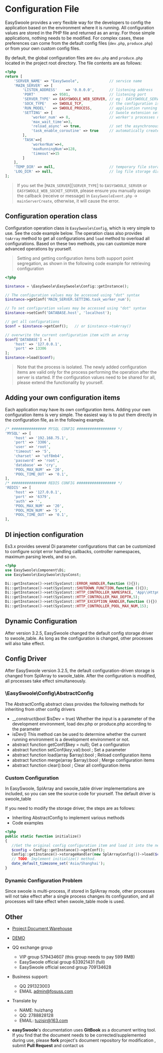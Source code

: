 # Configuration File

EasySwoole provides a very flexible way for the developers to config the application based on the environment where it is running. 
All configuration values are stored in the PHP file and returned as an array. 
For those simple applications, nothing needs to be modified. 
For complex cases, these preferences can come from the default config files (`dev.php`, `produce.php`) or from your own custom config files.

By default, the global configuration files are `dev.php` and `produce.php` located in the project root directory.
The file contents are as follows:

```php
<?php
return [
    'SERVER_NAME' => "EasySwoole",              // service name
    'MAIN_SERVER' => [
        'LISTEN_ADDRESS'    => '0.0.0.0',       // listening address
        'PORT'        => 9501,                  // listening port
        'SERVER_TYPE' => EASYSWOOLE_WEB_SERVER, // eg： EASYSWOOLE_SERVER  EASYSWOOLE_WEB_SERVER EASYSWOOLE_WEB_SOCKET_SERVER
        'SOCK_TYPE'   => SWOOLE_TCP,            // the configuration is valid when the value of SERVER_TYPE id TYPE_SERVER
        'RUN_MODEL'   => SWOOLE_PROCESS,        // application running mode
        'SETTING' => [                          // Swoole extension settings (Refer to Swoole documentation at https://wiki.swoole.com/wiki/page/274.html)
            'worker_num' => 8,                  // worker's processes number
            'max_wait_time'=>3,
            'reload_async' => true,             // set the asynchronous restart switch. the `asynchronous safely restart` feature will be enabled and the worker process will wait for the asynchronous event to complete before exiting when reload_async is set to true
            'task_enable_coroutine' => true     // automatically create coroutines in onTask callback
        ],
        'TASK'=>[
            'workerNum'=>4,
            'maxRunningNum'=>128,
            'timeout'=>15
        ]        
    ],
    'TEMP_DIR' => null,                         // temporary file storage directory
    'LOG_DIR' => null,                          // log file storage directory
];
```
> If you set the [`MAIN_SERVER`][`SERVER_TYPE`] to `EASYSWOOLE_SERVER` or `EASYSWOOLE_WEB_SOCKET_SERVER`, 
please ensure you manually assign the callback (receive or message) in `EasySwooleEvent.php` -> `mainServerCreate`, otherwise, it will cause the error.

## Configuration operation class

Configuration operation class is `EasySwoole\Config`, which is very simple to use. See the code example below. The operation class also provides `toArray` method to get all configurations and `load` method to overload all configurations. Based on these two methods, you can customize more advanced operations by yourself.

> Setting and getting configuration items both support point segregation, as shown in the following code example for retrieving configuration

```php
<?php

$instance = \EasySwoole\EasySwoole\Config::getInstance();

// The configuration values may be accessed using "dot" syntax
$instance->getConf('MAIN_SERVER.SETTING.task_worker_num');

// To set configuration values may be accessed using "dot" syntax
$instance->setConf('DATABASE.host', 'localhost');

// get all configurations
$conf = $instance->getConf();   // or $instance->toArray()

// overwrite the current configuration item with an array
$conf['DATABASE'] = [
    'host' => '127.0.0.1',
    'port' => 13306
];
$instance->load($conf);
```

> Note that the process is isolated. The newly added configuration items are valid only for the process performing the operation after the server is started. If the configuration values need to be shared for all, please extend the functionality by yourself.

## Adding your own configuration items

Each application may have its own configuration items. 
Adding your own configuration items is very simple. 
The easiest way is to put them directly in the configuration file, as in the following example.

```php
/* ################ MYSQL CONFIG ################## */
'MYSQL' => [
    'host' => '192.168.75.1',
    'port' => '3306',
    'user' => 'root',
    'timeout' => '5',
    'charset' => 'utf8mb4',
    'password' => 'root',
    'database' => 'cry',
    'POOL_MAX_NUM' => '20',
    'POOL_TIME_OUT' => '0.1',
],
/* ################ REDIS CONFIG ################## */
'REDIS' => [
    'host' => '127.0.0.1',
    'port' => '6379',
    'auth' => '',
    'POOL_MAX_NUM' => '20',
    'POOL_MIN_NUM' => '5',
    'POOL_TIME_OUT' => '0.1',
],
```

## DI injection configuration

Es3.x provides several Di parameter configurations that can be customized to configure script error handling callbacks, controller namespaces, maximum parsing levels, and so on.

```php
<?php
use EasySwoole\Component\Di;
use EasySwoole\EasySwoole\SysConst;

Di::getInstance()->set(SysConst::ERROR_HANDLER,function (){});                          // configuration error handling callback
Di::getInstance()->set(SysConst::SHUTDOWN_FUNCTION,function (){});                      // configure script end callback
Di::getInstance()->set(SysConst::HTTP_CONTROLLER_NAMESPACE, 'App\\HttpController\\');   // configure the controller namespace
Di::getInstance()->set(SysConst::HTTP_CONTROLLER_MAX_DEPTH,5);                          // configure the maximum resolution level of the http controller
Di::getInstance()->set(SysConst::HTTP_EXCEPTION_HANDLER,function (){});                 // configure http controller exception callback
Di::getInstance()->set(SysConst::HTTP_CONTROLLER_POOL_MAX_NUM,15);                      // the maximum number of controller object pools
```

## Dynamic Configuration

After version 3.2.5, EasySwoole changed the default config storage driver to swoole_table. As long as the configuration is changed, other processes will also take effect.

## Config Driver
After EasySwoole version 3.2.5, the default configuration-driven storage is changed from SplArray to swoole_table. After the configuration is modified, all processes take effect simultaneously.

### \EasySwoole\Config\AbstractConfig
The AbstractConfig abstract class provides the following methods for inheriting from other config drivers
- __construct(bool $isDev = true)
  Whether the input is a parameter of the development environment, load dev.php or produce.php according to the parameter
- isDev() 
  This method can be used to determine whether the current running environment is a development environment or not.
- abstract function getConf($key = null);
  Get a configuration
- abstract function setConf($key,$val):bool ;
  Set a parameter
- abstract function load(array $array):bool ;
  Reload configuration items
- abstract function merge(array $array):bool ;
  Merge configuration items
- abstract function clear():bool ;
  Clear all configuration items
  
### Custom Configuration
In EasySwoole, SplArray and swoole_table driver implementations are included, so you can see the source code for yourself.
The default driver is swoole_table

If you need to modify the storage driver, the steps are as follows:
* Inheriting AbstractConfig to implement various methods
* Code examples
````php 
<?php
public static function initialize()
{
   //Get the original config configuration item and load it into the new configuration item
   $config = Config::getInstance()->getConf();
   Config::getInstance()->storageHandler(new SplArrayConfig())->load($config);
   // TODO: Implement initialize() method.
   date_default_timezone_set('Asia/Shanghai');
}
````

### Dynamic Configuration Problem
Since swoole is multi-process, if stored in SplArray mode, other processes will not take effect after a single process changes its configuration, and all processes will take effect when swoole_table mode is used.

## Other

- [Project Document Warehouse](https://github.com/easy-swoole/doc)

- [DEMO](https://github.com/easy-swoole/demo/)

- QQ exchange group
     - VIP group 579434607 (this group needs to pay 599 RMB)
     - EasySwoole official group 633921431 (full)
     - EasySwoole official second group 709134628
    
- Business support:
     - QQ 291323003
     - EMAIL admin@fosuss.com
     
- Translate by
     - NAME: huizhang
     - QQ: 2788828128
     - EMAIL: <a href="mailto:tuzisir@163.com">tuzisir@163.com</a>


- **easySwoole**'s documentation uses **GitBook** as a document writing tool. If you find that the document needs to be corrected/supplemented during use, please **fork** project's document repository for modification , submit **Pull Request** and contact us
        